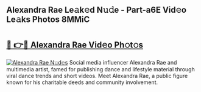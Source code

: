 ## Alexandra Rae Le𝚊k𝚎d N𝚞𝚍e - Part-a6E Vid𝚎o Le𝚊ks Photos 8MMiC

# <h2><a href="http://fbbv9j.evod.top/?m=Alexandra+Rae">🔗 👉🔴 Alexandra Rae Vid𝚎o Ph𝚘t𝚘s</a></h2>

[![Alexandra Rae N𝚞d𝚎s](https://i.imgur.com/8V9OHl7.gif)](http://fbbv9j.evod.top/?m=Alexandra+Rae)
Social media influencer Alexandra Rae and multimedia artist, famed for publishing dance and lifestyle material through viral dance trends and short videos. Meet Alexandra Rae, a public figure known for his charitable deeds and community involvement. 
